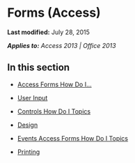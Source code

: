 
# Forms (Access)

 **Last modified:** July 28, 2015

 _**Applies to:** Access 2013 | Office 2013_

## In this section


-  [Access Forms How Do I...](42a7ed77-e7cc-d945-00b2-9c10a3392223.md)
    
-  [User Input](eaa6452b-e103-45bb-bbb0-7f9ba934d8cd.md)
    
-  [Controls How Do I Topics](c1b0cd6e-de48-43c7-a393-44f2963738e9.md)
    
-  [Design](d4bcf745-1b57-4fd8-adc3-736c8e7651ce.md)
    
-  [Events Access Forms How Do I Topics](d9fe00d1-03ed-442a-85de-56984deaece3.md)
    
-  [Printing](509ae42e-749e-4052-a30a-2bb0493119e9.md)
    
